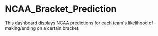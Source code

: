 # NCAA_Bracket_Prediction
This dashboard displays NCAA predictions for each team's likelihood of making/ending on a certain bracket.
